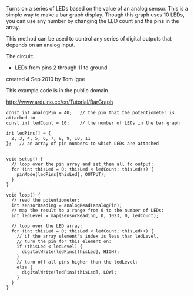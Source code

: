 Turns on a series of LEDs based on the value of an analog sensor.
  This is a simple way to make a bar graph display. Though this graph
  uses 10 LEDs, you can use any number by changing the LED count
  and the pins in the array.

  This method can be used to control any series of digital outputs that
  depends on an analog input.

  The circuit:
   * LEDs from pins 2 through 11 to ground

 created 4 Sep 2010
 by Tom Igoe

 This example code is in the public domain.

 http://www.arduino.cc/en/Tutorial/BarGraph


````
const int analogPin = A0;   // the pin that the potentiometer is attached to
const int ledCount = 10;    // the number of LEDs in the bar graph

int ledPins[] = {
  2, 3, 4, 5, 6, 7, 8, 9, 10, 11
};   // an array of pin numbers to which LEDs are attached


void setup() {
  // loop over the pin array and set them all to output:
  for (int thisLed = 0; thisLed < ledCount; thisLed++) {
    pinMode(ledPins[thisLed], OUTPUT);
  }
}

void loop() {
  // read the potentiometer:
  int sensorReading = analogRead(analogPin);
  // map the result to a range from 0 to the number of LEDs:
  int ledLevel = map(sensorReading, 0, 1023, 0, ledCount);

  // loop over the LED array:
  for (int thisLed = 0; thisLed < ledCount; thisLed++) {
    // if the array element's index is less than ledLevel,
    // turn the pin for this element on:
    if (thisLed < ledLevel) {
      digitalWrite(ledPins[thisLed], HIGH);
    }
    // turn off all pins higher than the ledLevel:
    else {
      digitalWrite(ledPins[thisLed], LOW);
    }
  }
}
````
